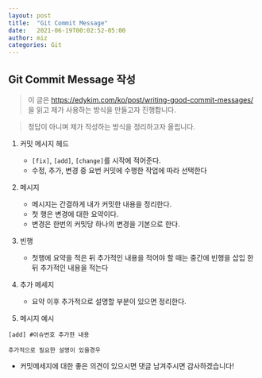 ```yaml
---
layout: post
title:  "Git Commit Message"
date:   2021-06-19T00:02:52-05:00
author: miz
categories: Git
---
```


## Git Commit Message 작성

> 이 글은 https://edykim.com/ko/post/writing-good-commit-messages/ 을 읽고 제가 사용하는 방식을 만들고자 진행합니다.

> 정답이 아니며 제가 작성하는 방식을 정리하고자 올립니다.

1. 커밋 메시지 헤드
	- `[fix]`, `[add]`, `[change]`를 시작에 적어준다.
    - 수정, 추가, 변경 중 요번 커밋에 수행한 작업에 따라 선택한다
    
2. 메시지
	- 메시지는 간결하게 내가 커밋한 내용을 정리한다.
    - 첫 행은 변경에 대한 요약이다.
    - 변경은 한번의 커밋당 하나의 변경을 기본으로 한다.

3. 빈행
	- 첫행에 요약을 적은 뒤 추가적인 내용을 적어야 할 때는 중간에 빈행을 삽입 한 뒤 추가적인 내용을 적는다
    
4. 추가 메세지
	- 요약 이후 추가적으로 설명할 부분이 있으면 정리한다.

5. 메시지 예시
```git
[add] #이슈번호 추가한 내용

추가적으로 필요한 설명이 있을경우
```

- 커밋메세지에 대한 좋은 의견이 있으시면 댓글 남겨주시면 감사하겠습니다!

      